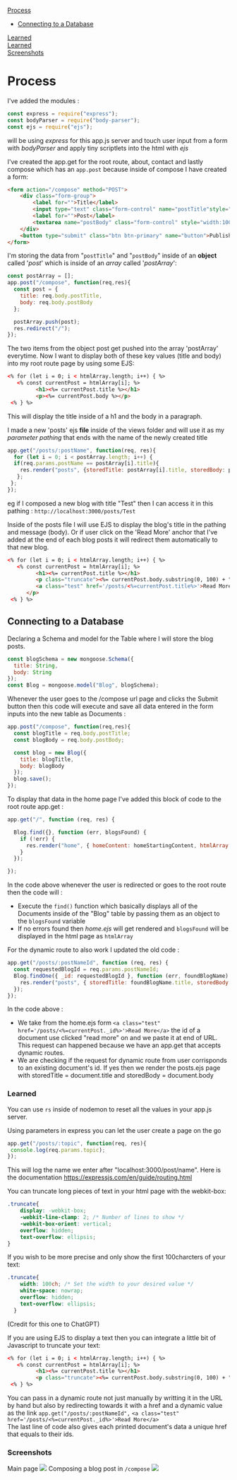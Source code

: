 [Process](#Process)  
 - [Connecting to a Database](#connecting-to-a-database)    

[Learned](#Learned)  
[Learned](#learned)  
[Screenshots](#screenshots)


# Process
I've added the modules :
```js
const express = require("express");
const bodyParser = require("body-parser");
const ejs = require("ejs");
```
will be using *express* for this app.js server and touch user input from a form with *bodyParser* and apply tiny scriptlets into the html with *ejs*  

I've created the app.get for the root route, about, contact and lastly compose which has an `app.post` because inside of compose I have created a form:
```html
<form action="/compose" method="POST">
    <div class="form-group">
        <label for="">Title</label>
        <input type="text" class="form-control" name="postTitle"style="width:100%;" placeholder="Enter Title" autocomplete="off">
        <label for="">Post</label>
        <textarea name="postBody" class="form-control" style="width:100%;" rows="5" cols="30" placeholder="Enter Text"></textarea>
    </div>
    <button type="submit" class="btn btn-primary" name="button">Publish</button>
</form>
```

I'm storing the data from "`postTitle`" and "`postBody`" inside of an **object** called '*post*' which is inside of an *array* called '*postArray*':
```js
const postArray = [];
app.post("/compose", function(req,res){
  const post = {
    title: req.body.postTitle,
    body: req.body.postBody
  };

  postArray.push(post);
  res.redirect("/");
});
```
The two items from the object post get pushed into the array 'postArray' everytime. Now I want to display both of these key values (title and body) into my root route page by using some EJS:
```html
<% for (let i = 0; i < htmlArray.length; i++) { %>
   <% const currentPost = htmlArray[i]; %>
         <h1><%= currentPost.title %></h1>
         <p><%= currentPost.body %></p>
 <% } %>
 ```
This will display the title inside of a h1 and the body in a paragraph.

I made a new 'posts' ejs **file** inside of the views folder and will use it as my *parameter pathing* that ends with the name of the newly created title
```js
app.get("/posts/:postName", function(req, res){
  for (let i = 0; i < postArray.length; i++) {
  if(req.params.postName == postArray[i].title){
    res.render("posts", {storedTitle: postArray[i].title, storedBody: postArray[i].body});
   };
 };
});
```
eg if I composed a new blog with title "Test" then I can access it in this pathing : `http://localhost:3000/posts/Test`  

Inside of the posts file I will use EJS to display the blog's title in the pathing and message (body). Or if user click on the 'Read More' anchor that I've added at the end of each blog posts it will redirect them automatically to that new blog. 
```html
<% for (let i = 0; i < htmlArray.length; i++) { %>
   <% const currentPost = htmlArray[i]; %>
         <h1><%= currentPost.title %></h1>
         <p class="truncate"><%= currentPost.body.substring(0, 100) + "..." %>
         <a class="test" href='/posts/<%=currentPost.title%>'>Read More</a>
      </p>
 <% } %>
```

## Connecting to a Database

Declaring a Schema and model for the Table where I will store the blog posts. 
```js
const blogSchema = new mongoose.Schema({
  title: String,
  body: String
});
const Blog = mongoose.model("Blog", blogSchema);
```

Whenever the user goes to the /compose url page and clicks the Submit button then this code will execute and save all data entered in the form inputs into the new table as Documents :
```js
app.post("/compose", function(req,res){
  const blogTitle = req.body.postTitle;
  const blogBody = req.body.postBody;

  const blog = new Blog({
    title: blogTitle,
    body: blogBody
  });
  blog.save();
});
```

To display that data in the home page I've added this block of code to the root route app.get : 
```js
app.get("/", function (req, res) {

  Blog.find({}, function (err, blogsFound) {
    if (!err) {
      res.render("home", { homeContent: homeStartingContent, htmlArray: blogsFound });
    }
  });

});
```
In the code above whenever the user is redirected or goes to the root route then the code will :
 - Execute the `find()` function which basically displays all of the Documents inside of the "Blog" table by passing them as an object to the `blogsFound` variable
 - If no errors found then *home.ejs* will get rendered and `blogsFound` will be displayed in the html page as `htmlArray`

For the dynamic route to also work I updated the old code :
```js
app.get("/posts/:postNameId", function (req, res) {
  const requestedBlogId = req.params.postNameId;
  Blog.findOne({ _id: requestedBlogId }, function (err, foundBlogName) {
    res.render("posts", { storedTitle: foundBlogName.title, storedBody: foundBlogName.body });
  });
});
```
In the code above :
 - We take from the home.ejs form `<a class="test" href='/posts/<%=currentPost._id%>'>Read More</a>` the id of a document use clicked "read more" on and we paste it at end of URL. This request can happened because we have an app.get that accepts dynamic routes.
 - We are checking if the request for dynamic route from user corrisponds to an existing document's id. If yes then we render the posts.ejs page with storedTitle = document.title and storedBody = document.body



 ### Learned
 You can use `rs` inside of nodemon to reset all the values in your app.js server.  

 Using parameters in express you can let the user create a page on the go
 ```js
 app.get("/posts/:topic", function(req, res){
  console.log(req.params.topic);
});
```
This will log the name we enter after "localhost:3000/post/name". Here is the documentation https://expressjs.com/en/guide/routing.html  

You can truncate long pieces of text in your html page with the webkit-box:
```css
.truncate{
    display: -webkit-box;
    -webkit-line-clamp: 2; /* Number of lines to show */
    -webkit-box-orient: vertical;
    overflow: hidden;
    text-overflow: ellipsis;
}
```
If you wish to be more precise and only show the first 100charcters of your text:
```css
.truncate{
    width: 100ch; /* Set the width to your desired value */
    white-space: nowrap;
    overflow: hidden;
    text-overflow: ellipsis;
  }
```
(Credit for this one to ChatGPT)

If you are using EJS to display a text then you can integrate a little bit of Javascript to truncate your text:
```html
<% for (let i = 0; i < htmlArray.length; i++) { %>
   <% const currentPost = htmlArray[i]; %>
         <h1><%= currentPost.title %></h1>
         <p class="truncate"><%= currentPost.body.substring(0, 100) + "..." %></p>
 <% } %>
```

You can pass in a dynamic route not just manually by writting it in the URL by hand but also by redirecting towards it with a href and a dynamic value as the link `app.get("/posts/:postNameId",` `<a class="test" href='/posts/<%=currentPost._id%>'>Read More</a>`  
The last line of code also gives each printed document's data a unique href that equals to their ids.  

### Screenshots

Main page
![](https://media.discordapp.net/attachments/1141016274160328756/1141113779984269392/Screenshot_2023-08-15_at_15-57-51_Daily_Journal.png?width=1360&height=676) 
Composing a blog post in `/compose`
![](https://media.discordapp.net/attachments/1141016274160328756/1141113779380301885/Screenshot_2023-08-15_at_15-58-12_Daily_Journal.png?width=1360&height=676) 